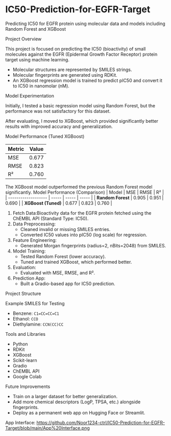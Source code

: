 # IC50-Prediction-for-EGFR-Target
Predicting IC50 for EGFR protein using molecular data and models including Random Forest and XGBoost

Project Overview

This project is focused on predicting the IC50 (bioactivity) of small molecules against the EGFR (Epidermal Growth Factor Receptor) protein target using machine learning.

- Molecular structures are represented by SMILES strings.
- Molecular fingerprints are generated using RDKit.
- An XGBoost regression model is trained to predict pIC50 and convert it to IC50 in nanomolar (nM).

Model Experimentation

Initially, I tested a basic regression model using Random Forest, but the performance was not satisfactory for this dataset.

After evaluating, I moved to XGBoost, which provided significantly better results with improved accuracy and generalization.

Model Performance (Tuned XGBoost)

| Metric  | Value  |
|---------|--------|
| MSE     | 0.677  |
| RMSE    | 0.823  |
| R²      | 0.760  |

The XGBoost model outperformed the previous Random Forest model significantly.
Model Performance (Comparison)
| Model               | MSE   | RMSE  | R²    |
| ------------------- | ----- | ----- | ----- |
| **Random Forest**   | 0.905 | 0.951 | 0.690 |
| **XGBoost (Tuned)** | 0.677 | 0.823 | 0.760 |

1. Fetch Data:Bioactivity data for the EGFR protein fetched using the ChEMBL API (Standard Type: IC50).
2. Data Preprocessing: 
   - Cleaned invalid or missing SMILES entries.  
   - Converted IC50 values into pIC50 (log scale) for regression.  
3. Feature Engineering: 
   - Generated Morgan fingerprints (radius=2, nBits=2048) from SMILES.  
4. Model Training:
   - Tested Random Forest (lower accuracy).  
   - Tuned and trained XGBoost, which performed better.  
5. Evaluation: 
   - Evaluated with MSE, RMSE, and R².  
6. Prediction App: 
   - Built a Gradio-based app for IC50 prediction.  

Project Structure

Example SMILES for Testing

- Benzene: `C1=CC=CC=C1`
- Ethanol: `CCO`
- Diethylamine: `CCN(CC)CC`

Tools and Libraries

- Python
- RDKit
- XGBoost
- Scikit-learn
- Gradio
- ChEMBL API
- Google Colab

Future Improvements

- Train on a larger dataset for better generalization.
- Add more chemical descriptors (LogP, TPSA, etc.) alongside fingerprints.
- Deploy as a permanent web app on Hugging Face or Streamlit.

App Interface:
https://github.com/Noor1234-ctrl/IC50-Prediction-for-EGFR-Target/blob/main/App%20Interface.png



